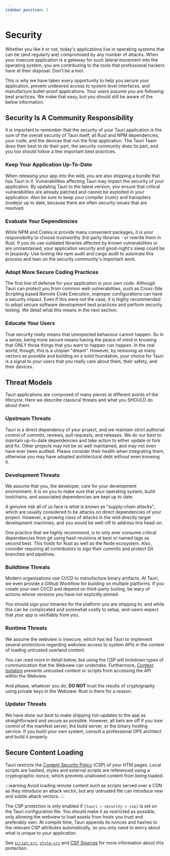 ```yaml
---
sidebar_position: 3
---
```


# Security

Whether you like it or not, today's applications live in operating systems that can be (and regularly are) compromised by any number of attacks. When your insecure application is a gateway for such lateral movement into the operating system, you are contributing to the tools that professional hackers have at their disposal. Don't be a tool.

This is why we have taken every opportunity to help you secure your application, prevent undesired access to system level interfaces, and manufacture bullet-proof applications. Your users assume you are following best practices. We make that easy, but you should still be aware of the below information.

## Security Is A Community Responsibility

It is important to remember that the security of your Tauri application is the sum of the overall security of Tauri itself, all Rust and NPM dependencies, your code, and the devices that run the final application. The Tauri Team does their best to do their part, the security community does its part, and you too should follow a few important best practices.

### Keep Your Application Up-To-Date

When releasing your app into the wild, you are also shipping a bundle that has Tauri in it. Vulnerabilities affecting Tauri may impact the security of your application. By updating Tauri to the latest version, you ensure that critical vulnerabilities are already patched and cannot be exploited in your application. Also be sure to keep your compiler (rustc) and transpilers (nodejs) up to date, because there are often security issues that are resolved.

### Evaluate Your Dependencies

While NPM and Crates.io provide many convenient packages, it is your responsibility to choose trustworthy 3rd-party libraries - or rewrite them in Rust. If you do use outdated libraries affected by known vulnerabilities or are unmaintained, your application security and good-night's sleep could be in jeopardy. Use tooling like npm audit and cargo audit to automate this process and lean on the security community's important work.

### Adopt More Secure Coding Practices

The first line of defense for your application is your own code. Although Tauri can protect you from common web vulnerabilities, such as Cross-Site Scripting based Remote Code Execution, improper configurations can have a security impact. Even if this were not the case, it is highly recommended to adopt secure software development best practices and perform security testing. We detail what this means in the next section.

### Educate Your Users

True security really means that unexpected behaviour cannot happen. So in a sense, being more secure means having the peace of mind in knowing that ONLY those things that you want to happen can happen. In the real world, though, this is a utopian "dream". However, by removing as many vectors as possible and building on a solid foundation, your choice for Tauri is a signal to your users that you really care about them, their safety, and their devices.

## Threat Models

Tauri applications are composed of many pieces at different points of the lifecycle. Here we describe classical threats and what you SHOULD do about them.

### Upstream Threats

Tauri is a direct dependency of your project, and we maintain strict authorial control of commits, reviews, pull requests, and releases. We do our best to maintain up-to-date dependencies and take action to either update or fork and fix. Other projects may not be so well maintained, and may not even have ever been audited. Please consider their health when integrating them, otherwise you may have adopted architectural debt without even knowing it.

### Development Threats

We assume that you, the developer, care for your development environment. It is on you to make sure that your operating system, build toolchains, and associated dependencies are kept up to date.

A genuine risk all of us face is what is known as "supply-chain attacks", which are usually considered to be attacks on direct dependencies of your project. However, a growing class of attacks in the wild directly target development machines, and you would be well-off to address this head-on.

One practice that we highly recommend, is to only ever consume critical dependencies from git using hash revisions at best or named tags as second best. This holds for Rust as well as the Node ecosystem. Also, consider requiring all contributors to sign their commits and protect Git branches and pipelines.

### Buildtime Threats

Modern organisations use CI/CD to manufacture binary artifacts. At Tauri, we even provide a Github Workflow for building on multiple platforms. If you create your own CI/CD and depend on third-party tooling, be wary of actions whose versions you have not explicitly pinned.

You should sign your binaries for the platform you are shipping to, and while this can be complicated and somewhat costly to setup, end-users expect that your app is verifiably from you.

### Runtime Threats

We assume the webview is insecure, which has led Tauri to implement several protections regarding webview access to system APIs in the context of loading untrusted userland content.

You can read more in detail below, but using the CSP will lockdown types of communication that the Webview can undertake. Furthermore, [Context Isolation](#) prevents untrusted content or scripts from accessing the API within the Webview.

And please, whatever you do, **DO NOT** trust the results of cryptography using private keys in the Webview. Rust is there for a reason.

### Updater Threats

We have done our best to make shipping hot-updates to the app as straightforward and secure as possible. However, all bets are off if you lose control of the manifest server, the build server, or the binary hosting service. If you build your own system, consult a professional OPS architect and build it properly.

## Secure Content Loading

Tauri restricts the [Content Security Policy] (CSP) of your HTM pages. Local scripts are hashed, styles and external scripts are referenced using a cryptographic nonce, which prevents unallowed content from being loaded.

:::warning
Avoid loading remote content such as scripts served over a CDN as they introduce an attack vector, but any untrusted file can introduce new and subtle attack vectors.
:::

The CSP protection is only enabled if `[tauri > security > csp]` is set on the Tauri configuration file. You should make it as restricted as possible, only allowing the webview to load assets from hosts you trust and preferably own. At compile time, Tauri appends its nonces and hashes to the relevant CSP attributes automatically, so you only need to worry about what is unique to your application.

See [`script-src`], [`style-src`] and [CSP Sources] for more
information about this protection.

[content security policy]: https://developer.mozilla.org/en-US/docs/Web/HTTP/CSP
[`script-src`]: https://developer.mozilla.org/en-US/docs/Web/HTTP/Headers/Content-Security-Policy/script-src
[`style-src`]: https://developer.mozilla.org/en-US/docs/Web/HTTP/Headers/Content-Security-Policy/style-src
[csp sources]: https://developer.mozilla.org/en-US/docs/Web/HTTP/Headers/Content-Security-Policy/Sources#sources
